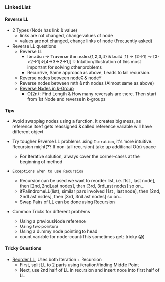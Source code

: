 ### LinkedList

#### Reverse LL
- 2 Types (Node has link & value)
  - links are not changed, change values of node
  - values are not changed, change links of node (Frequently asked)
- Reverse LL questions
  - Reverse LL
    - Iteration => Traverse the nodes{1,2,3,4} & build [1] => [2->1] => [3->2->1]=>[4->3->2->1]] :bulb: Intuition/Illustration of this most important for solving other problems 
    - Recursive, Same approach as above, Leads to tail recursion.
  - Reverse nodes between nodeX & nodeY
  - Reverse nodes between mth & nth nodes (Almost same as above)
  - [Reverse Nodes in k-Group](./Leetcode/src/main/java/year2k21/common/pattern/linkedlist/reverse/ReverseNodesInKGroup25.java)
    - O(2n) : Find Length & How many reversals are there. Then start from 1st Node and reverse in k-groups  

#### Tips
- Avoid swapping nodes using a function. It creates big mess, as reference itself gets reassigned & called reference variable will have different object
- Try tougher Reverse LL problems using `Iteration`, it's more intuitive. Recursion might(?? If non-tail recursion) take up additional O(n) space
  - For Iterative solution, always cover the corner-cases at the beginning of method
- `Exceptions when to use Recursion`
  - Recursion can be used we want to reorder list, i.e. [1st , last node], then [2nd, 2ndLast nodes], then [3rd, 3rdLast nodes] so on...
  - ifPalindromeLL(list), similar pairs involved [1st , last node], then [2nd, 2ndLast nodes], then [3rd, 3rdLast nodes] so on...
  - Swap Pairs of LL can be done using Recursion

- Common Tricks for different problems
  - Using a previousNode reference
  - Using two pointers
  - Using a dummy node pointing to head
  - count variable for node-count(This sometimes gets tricky :scream:) 

#### Tricky Questions
- [Reorder LL](./Leetcode/src/main/java/year2k21/common/pattern/linkedlist/ReorderList143.java), Uses both Iteration + Recursion
  - First, split LL to 2 parts using iteration/finding Middle Point
  - Next, use 2nd half of LL in recursion and insert node into first half of LL